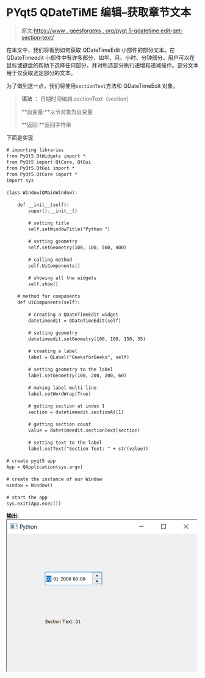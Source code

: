 # PYqt5 QDateTiME 编辑–获取章节文本

> 原文:[https://www . geesforgeks . org/pyqt 5-qdatetime edit-get-section-text/](https://www.geeksforgeeks.org/pyqt5-qdatetimeedit-getting-section-text/)

在本文中，我们将看到如何获取 QDateTimeEdit 小部件的部分文本。在 QDateTimeedit 小部件中有许多部分，如年、月、小时、分钟部分。用户可以在鼠标或键盘的帮助下选择任何部分，并对所选部分执行递增和递减操作。部分文本用于仅获取选定部分的文本。

为了做到这一点，我们将使用`sectionText`方法和 QDateTimeEdit 对象。

> **语法 ：** 日期时间编辑.sectionText（section）
> 
> **自变量:**以节对象为自变量
> 
> **返回:**返回字符串

下面是实现

```
# importing libraries
from PyQt5.QtWidgets import * 
from PyQt5 import QtCore, QtGui
from PyQt5.QtGui import * 
from PyQt5.QtCore import * 
import sys

class Window(QMainWindow):

    def __init__(self):
        super().__init__()

        # setting title
        self.setWindowTitle("Python ")

        # setting geometry
        self.setGeometry(100, 100, 500, 400)

        # calling method
        self.UiComponents()

        # showing all the widgets
        self.show()

    # method for components
    def UiComponents(self):

        # creating a QDateTimeEdit widget
        datetimeedit = QDateTimeEdit(self)

        # setting geometry
        datetimeedit.setGeometry(100, 100, 150, 35)

        # creating a label
        label = QLabel("GeeksforGeeks", self)

        # setting geometry to the label
        label.setGeometry(100, 200, 200, 60)

        # making label multi line
        label.setWordWrap(True)

        # getting section at index 1
        section = datetimeedit.sectionAt(1)

        # getting section count
        value = datetimeedit.sectionText(section)

        # setting text to the label
        label.setText("Section Text: " + str(value))

# create pyqt5 app
App = QApplication(sys.argv)

# create the instance of our Window
window = Window()

# start the app
sys.exit(App.exec())
```

**输出:**
![](img/2f74d23c9524014b41db68884429c137.png)
